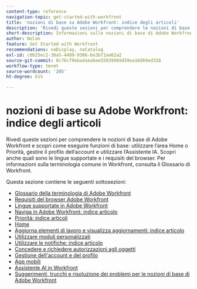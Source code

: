 ```yaml
---
content-type: reference
navigation-topic: get-started-with-workfront
title: 'nozioni di base su Adobe Workfront: indice degli articoli'
description: 'Rivedi queste sezioni per comprendere le nozioni di base di Adobe Workfront e scopri come eseguire funzioni di base: utilizzare l’area Home o Priorità, gestire il profilo dell’account e utilizzare l’Assistente IA. Scopri anche quali sono le lingue supportate e i requisiti del browser. Per informazioni sulla terminologia comune in Workfront, consulta il Glossario di Workfront.'
short-description: Informazioni sulle nozioni di base di Adobe Workfront e scopri come eseguire le funzioni di base.
author: Nolan
feature: Get Started with Workfront
recommendations: noDisplay, noCatalog
exl-id: c0b25ec2-38a5-4499-9366-be3b71ae62a2
source-git-commit: 0c76cf9ebadaeabee55939969d59ea16d69ed328
workflow-type: tm+mt
source-wordcount: '205'
ht-degree: 61%

---
```


# nozioni di base su Adobe Workfront: indice degli articoli

<!--Audited: 01/2025-->

Rivedi queste sezioni per comprendere le nozioni di base di Adobe Workfront e scopri come eseguire funzioni di base: utilizzare l’area Home o Priorità, gestire il profilo dell’account e utilizzare l’Assistente IA. Scopri anche quali sono le lingue supportate e i requisiti del browser. Per informazioni sulla terminologia comune in Workfront, consulta il Glossario di Workfront.

Questa sezione contiene le seguenti sottosezioni:

* [Glossario della terminologia di Adobe Workfront](../workfront-basics/navigate-workfront/workfront-navigation/workfront-terminology-glossary.md)
* [Requisiti del browser Adobe Workfront](../workfront-basics/workfront-browser-requirements.md)
* [Lingue supportate in Adobe Workfront](../workfront-basics/supported-languages-in-workfront.md)
* [Naviga in Adobe Workfront: indice articolo](../workfront-basics/navigate-workfront/navigate-workfront.md)
* [Priorità: indice articoli](/help/quicksilver/workfront-basics/priorities/priorities-toc.md)
* [Home](../workfront-basics/using-home/home.md)
* [Aggiorna elementi di lavoro e visualizza aggiornamenti: indice articolo](../workfront-basics/updating-work-items-and-viewing-updates/update-work-items-and-view-updates.md)
* [Utilizzare moduli personalizzati](../workfront-basics/work-with-custom-forms/work-with-custom-forms.md)
* [Utilizzare le notifiche: indice articolo](../workfront-basics/using-notifications/use-notifications.md)
* [Concedere e richiedere autorizzazioni agli oggetti](../workfront-basics/grant-and-request-access-to-objects/grant-and-request-access-to-objects.md)
* [Gestione dell&#39;account e del profilo](../workfront-basics/manage-your-account-and-profile/manage-your-account-and-profile.md)
* [App mobili](../workfront-basics/mobile-apps/mobile-apps.md)
* [Assistente AI in Workfront](/help/quicksilver/workfront-basics/ai-assistant/ai-assistant.md)
* [Suggerimenti, trucchi e risoluzione dei problemi per le nozioni di base di Adobe Workfront](../workfront-basics/tips-tricks-and-troubleshooting/tips-tricks-troubleshooting-basics.md)
